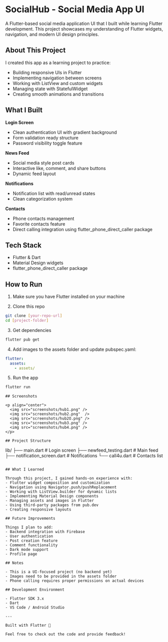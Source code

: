# SocialHub - Social Media App UI

A Flutter-based social media application UI that I built while learning Flutter development. This project showcases my understanding of Flutter widgets, navigation, and modern UI design principles.

## About This Project

I created this app as a learning project to practice:
- Building responsive UIs in Flutter
- Implementing navigation between screens
- Working with ListView and custom widgets
- Managing state with StatefulWidget
- Creating smooth animations and transitions

## What I Built

**Login Screen**
- Clean authentication UI with gradient background
- Form validation ready structure
- Password visibility toggle feature

**News Feed**
- Social media style post cards
- Interactive like, comment, and share buttons
- Dynamic feed layout

**Notifications**
- Notification list with read/unread states
- Clean categorization system

**Contacts**
- Phone contacts management
- Favorite contacts feature
- Direct calling integration using flutter_phone_direct_caller package

## Tech Stack

- Flutter & Dart
- Material Design widgets
- flutter_phone_direct_caller package

## How to Run

1. Make sure you have Flutter installed on your machine

2. Clone this repo
```bash
git clone [your-repo-url]
cd [project-folder]
```

3. Get dependencies
```bash
flutter pub get
```

4. Add images to the assets folder and update pubspec.yaml:
```yaml
flutter:
  assets:
    - assets/
```

5. Run the app
```bash
flutter run
```
```
## Screenshots

<p align="center">
  <img src="screenshots/hub1.png" />
  <img src="screenshots/hub2.png"  />
  <img src="screenshots/hub2O.png" />
  <img src="screenshots/hub3.png" />
  <img src="screenshots/hub4.png" />
</p>

## Project Structure

```
lib/
├── main.dart                  # Login screen
├── newfeed_testing.dart       # Main feed
├── notification_screen.dart   # Notifications
└── call4u.dart               # Contacts list
```

## What I Learned

Through this project, I gained hands-on experience with:
- Flutter widget composition and customization
- Navigation using Navigator.push/pushReplacement
- Working with ListView.builder for dynamic lists
- Implementing Material Design components
- Managing assets and images in Flutter
- Using third-party packages from pub.dev
- Creating responsive layouts

## Future Improvements

Things I plan to add:
- Backend integration with Firebase
- User authentication
- Post creation feature
- Comment functionality
- Dark mode support
- Profile page

## Notes

- This is a UI-focused project (no backend yet)
- Images need to be provided in the assets folder
- Phone calling requires proper permissions on actual devices

## Development Environment

- Flutter SDK 3.x
- Dart
- VS Code / Android Studio

---

Built with Flutter 💙

Feel free to check out the code and provide feedback!